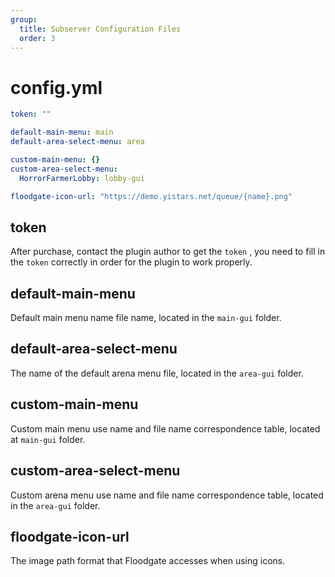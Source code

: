 ```yaml
---
group:
  title: Subserver Configuration Files
  order: 3
---
```


# config.yml

```yaml
token: ""

default-main-menu: main
default-area-select-menu: area

custom-main-menu: {}
custom-area-select-menu:
  HorrorFarmerLobby: lobby-gui

floodgate-icon-url: "https://demo.yistars.net/queue/{name}.png"
```

## token
After purchase, contact the plugin author to get the `token` , you need to fill in the `token` correctly in order for the plugin to work properly.

## default-main-menu
Default main menu name file name, located in the `main-gui` folder.

## default-area-select-menu
The name of the default arena menu file, located in the `area-gui` folder.

## custom-main-menu
Custom main menu use name and file name correspondence table, located at `main-gui` folder.

## custom-area-select-menu
Custom arena menu use name and file name correspondence table, located in the `area-gui` folder.

## floodgate-icon-url
The image path format that Floodgate accesses when using icons.
